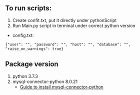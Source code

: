 ## To run scripts:
1. Create confit.txt, put it directly under pythonScript
2. Run Main.py script in terminal under correct python version

* config.txt:
```
{"user": "", "password": "", "host": "", "database": "", "raise_on_warnings": true}
```

## Package version
1. python 3.7.3
2. mysql-connector-python 8.0.21
    * [Guide to install mysql-connector-python](https://dev.mysql.com/doc/connector-python/en/connector-python-installation.html)